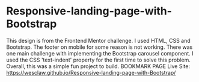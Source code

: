 # Responsive-landing-page-with-Bootstrap
This design is from the Frontend Mentor challenge. I used HTML, CSS and Bootstrap. The footer on mobile for some reason is not working. There was one main challenge with implementing the Bootstrap carousel component. I used the CSS 'text-indent' property for the first time to solve this problem. Overall, this was a simple fun project to build. BOOKMARK PAGE
Live Site: https://wesclaw.github.io/Responsive-landing-page-with-Bootstrap/
